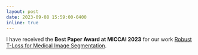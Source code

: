 ```yaml
---
layout: post
date: 2023-09-08 15:59:00-0400
inline: true
---
```

I have received the **Best Paper Award at MICCAI 2023** for our work [Robust T-Loss for Medical Image Segmentation](https://robust-tloss.github.io). 
